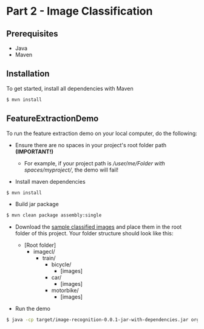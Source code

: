 # Part 2 - Image Classification #
## Prerequisites ##

- Java
- Maven

## Installation ##

To get started, install all dependencies with Maven

```bash
$ mvn install
```


## FeatureExtractionDemo ##

To run the feature extraction demo on your local computer, do the following:

* Ensure there are no spaces in your project's root folder path __(IMPORTANT!)__
    - For example, if your project path is _/user/me/Folder with spaces/myproject/_, the demo will fail!

* Install maven dependencies

```bash
$ mvn install
```

* Build jar package

```bash
$ mvn clean package assembly:single
```

* Download the [sample classified images](https://inclass.kaggle.com/c/image-classification2/data) and place them
    in the root folder of this project. Your folder structure should look like this:
    
    - [Root folder]
        - imagecl/
            - train/
                - bicycle/
                    - [images]
                - car/
                    - [images]
                - motorbike/
                    - [images]

* Run the demo

```bash
$ java -cp target/image-recognition-0.0.1-jar-with-dependencies.jar org.seng.image_recognition.demos.FeatureExtractionDemo
```

